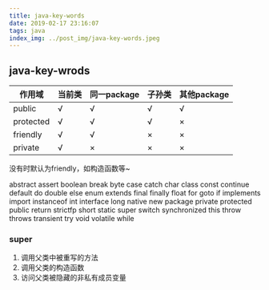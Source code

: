 ```yaml
---
title: java-key-words
date: 2019-02-17 23:16:07
tags: java
index_img: ../post_img/java-key-words.jpeg
---
```


## java-key-wrods

| 作用域 | 当前类 | 同一package |子孙类   |   其他package |
| --- | --- | --- | --- | --|  
|public |   √    |    √     |     √      |    √ |
|protected |  √   |     √    |      √    |   ×|
|friendly  |  √   |  √    |   ×  |      ×   |
|private  | √   |   ×     |     ×    |    ×  |
没有时默认为friendly，如构造函数等~



abstract
assert
boolean
break
byte
case
catch
char
class
const
continue	default	do	double	else
enum	extends	final	finally	float
for	goto	if	implements	import
instanceof	int	interface	long	native
new	package	private	protected	public
return	strictfp	short	static	super
switch	synchronized	this	throw	throws
transient	try	void	volatile	while


### super

 1. 调用父类中被重写的方法
 2. 调用父类的构造函数
 3. 访问父类被隐藏的非私有成员变量
